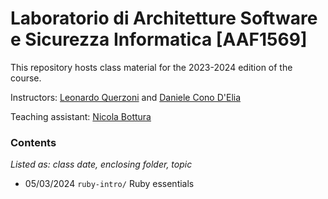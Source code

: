 Laboratorio di Architetture Software e Sicurezza Informatica [AAF1569]
=============

This repository hosts class material for the 2023-2024 edition of the course.

Instructors: [Leonardo Querzoni](https://sites.google.com/diag.uniroma1.it/querzoni/) and [Daniele Cono D'Elia](https://www.diag.uniroma1.it/~delia/)

Teaching assistant: [Nicola Bottura](https://nicolabottura.github.io/)

### Contents
*Listed as: class date, enclosing folder, topic*
- 05/03/2024 `ruby-intro/` Ruby essentials